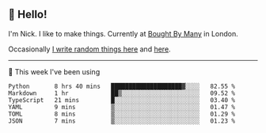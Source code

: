 ## 👋 Hello! 

I'm Nick. I like to make things. Currently at [Bought By Many](https://boughtbymany.com) in London.

Occasionally [I write random things here](https://nicksnell.com) and [here](https://twitter.com/nicksnell).

-------

🚀 This week I've been using

<!--START_SECTION:waka-->

```text
Python       8 hrs 40 mins   ████████████████████▓░░░░   82.55 %
Markdown     1 hr            ██▒░░░░░░░░░░░░░░░░░░░░░░   09.52 %
TypeScript   21 mins         █░░░░░░░░░░░░░░░░░░░░░░░░   03.40 %
YAML         9 mins          ▒░░░░░░░░░░░░░░░░░░░░░░░░   01.47 %
TOML         8 mins          ▒░░░░░░░░░░░░░░░░░░░░░░░░   01.29 %
JSON         7 mins          ▒░░░░░░░░░░░░░░░░░░░░░░░░   01.23 %
```

<!--END_SECTION:waka-->
